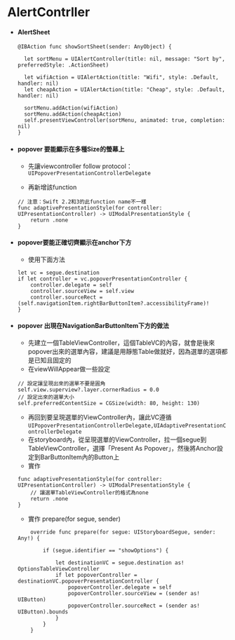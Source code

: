 # AlertContrller

* #### AlertSheet

  ```
  @IBAction func showSortSheet(sender: AnyObject) {

    let sortMenu = UIAlertController(title: nil, message: "Sort by", preferredStyle: .ActionSheet)

    let wifiAction = UIAlertAction(title: "Wifi", style: .Default, handler: nil)
    let cheapAction = UIAlertAction(title: "Cheap", style: .Default, handler: nil)

    sortMenu.addAction(wifiAction)
    sortMenu.addAction(cheapAction)
    self.presentViewController(sortMenu, animated: true, completion: nil)
  }
  ```
* #### popover 要能顯示在多種Size的螢幕上

  * 先讓viewcontroller follow protocol：`UIPopoverPresentationControllerDelegate`

  * 再新增該function

  ```
  // 注意：Swift 2.2和3的此function name不一樣
  func adaptivePresentationStyle(for controller: UIPresentationController) -> UIModalPresentationStyle {
      return .none
  }
  ```
* #### popover要能正確切齊顯示在anchor下方

  * 使用下面方法

  ```
  let vc = segue.destination
  if let controller = vc.popoverPresentationController {
      controller.delegate = self
      controller.sourceView = self.view
      controller.sourceRect = (self.navigationItem.rightBarButtonItem?.accessibilityFrame)!
  }
  ```
* #### popover 出現在NavigationBarButtonItem下方的做法

  * 先建立一個TableViewController，這個TableVC的內容，就會是後來popover出來的選單內容，建議是用靜態Table做就好，因為選單的選項都是已知且固定的
  * 在viewWillAppear做一些設定

  ```
  // 設定讓呈現出來的選單不要是圓角
  self.view.superview?.layer.cornerRadius = 0.0
  // 設定出來的選單大小
  self.preferredContentSize = CGSize(width: 80, height: 130)
  ```

  * 再回到要呈現選單的ViewController內，讓此VC遵循`UIPopoverPresentationControllerDelegate,UIAdaptivePresentationControllerDelegate`
  * 在storyboard內，從呈現選單的ViewController，拉一個segue到TableViewController，選擇「Present As Popover」，然後將Anchor設定到BarButtonItem內的Button上
  * 實作

  ```
  func adaptivePresentationStyle(for controller: UIPresentationController) -> UIModalPresentationStyle { 
      // 讓選單TableViewController的格式為none
      return .none 
  }
  ```

  * 實作 prepare\(for segue, sender\)

  ```
      override func prepare(for segue: UIStoryboardSegue, sender: Any!) {

          if (segue.identifier == "showOptions") {

              let destinationVC = segue.destination as! OptionsTableViewController
              if let popoverController = destinationVC.popoverPresentationController {
                  popoverController.delegate = self
                  popoverController.sourceView = (sender as! UIButton)
                  popoverController.sourceRect = (sender as! UIButton).bounds
              }
          }
      }
  ```




